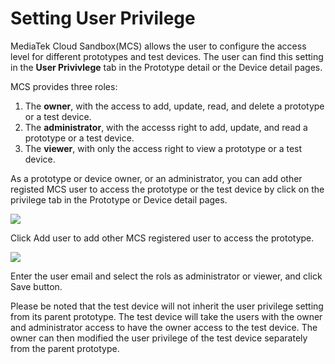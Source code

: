 # Setting User Privilege


MediaTek Cloud Sandbox(MCS) allows the user to configure the access level for different prototypes and test devices. The user can find this setting in the **User Privivlege** tab in the Prototype detail or the Device detail pages.


MCS provides three roles:

1. The **owner**, with the access to add, update, read, and delete a prototype or a test device.
2. The **administrator**, with the accesss right to add, update, and read a prototype or a test device.
2. The **viewer**, with only the access right to view a prototype or a test device.


As a prototype or device owner, or an administrator, you can add other registed MCS user to access the prototype or the test device by click on the privilege tab in the Prototype or Device detail pages.

![](https://raw.githubusercontent.com/Mediatek-Cloud/MCS/master/graphics/UP/up01.png)


Click Add user to add other MCS registered user to access the prototype.

![](https://raw.githubusercontent.com/Mediatek-Cloud/MCS/master/graphics/UP/up02.png)

Enter the user email and select the rols as administrator or viewer, and click Save button.



Please be noted that the test device will not inherit the user privilege setting from its parent prototype. The test device will take the users with the owner and administrator access to have the owner access to the test device. The owner can then modified the user privilege of the test device separately from the parent prototype.

